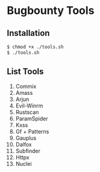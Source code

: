 # Bugbounty Tools

## Installation
```bash
$ chmod +x ./tools.sh
$ ./tools.sh
```
## List Tools
1. Commix
2. Amass
3. Arjun
4. Evil-Winrm
5. Rustscan
6. ParamSpider
7. Kxss
8. Gf + Patterns
9. Gauplus
10. Dalfox
11. Subfinder
12. Httpx
13. Nuclei
